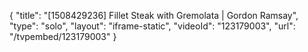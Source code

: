 {
    "title": "[1508429236] Fillet Steak with Gremolata | Gordon Ramsay",
    "type": "solo",
    "layout": "iframe-static",
    "videoId": "123179003",
    "url": "\/tvpembed\/123179003"
}